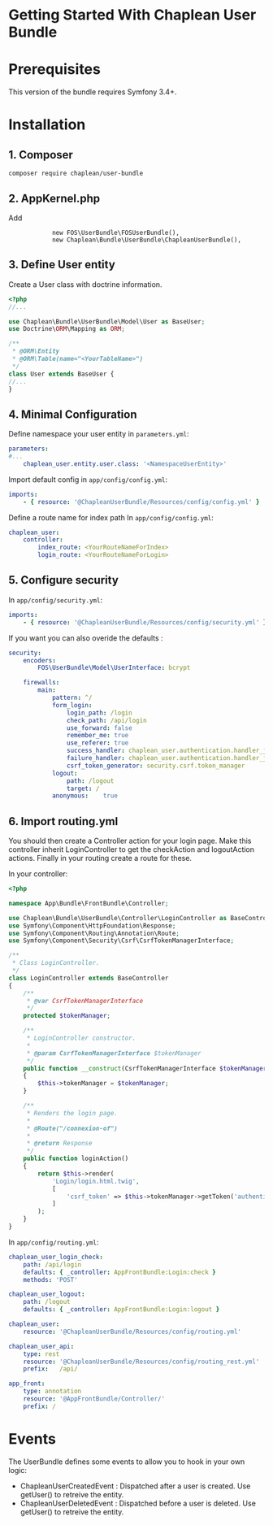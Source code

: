 Getting Started With Chaplean User Bundle
=========================================

# Prerequisites

This version of the bundle requires Symfony 3.4+.

# Installation

## 1. Composer

```
composer require chaplean/user-bundle
```

## 2. AppKernel.php

Add
```
            new FOS\UserBundle\FOSUserBundle(),
            new Chaplean\Bundle\UserBundle\ChapleanUserBundle(),
```

## 3. Define User entity

Create a User class with doctrine information.

```php
<?php
//...

use Chaplean\Bundle\UserBundle\Model\User as BaseUser;
use Doctrine\ORM\Mapping as ORM;

/**
 * @ORM\Entity
 * @ORM\Table(name="<YourTableName>")
 */
class User extends BaseUser {
//...
}
```

## 4. Minimal Configuration

Define namespace your user entity in `parameters.yml`:

```yaml
parameters:
#...
    chaplean_user.entity.user.class: '<NamespaceUserEntity>'
```

Import default config in `app/config/config.yml`:

```yaml
imports:
    - { resource: '@ChapleanUserBundle/Resources/config/config.yml' }
```

Define a route name for index path
In `app/config/config.yml`:
```yaml
chaplean_user:
    controller:
        index_route: <YourRouteNameForIndex>
        login_route: <YourRouteNameForLogin>
```

## 5. Configure security

In `app/config/security.yml`:
```yaml
imports:
    - { resource: '@ChapleanUserBundle/Resources/config/security.yml' }
```

If you want you can also overide the defaults :
```yaml
security:
    encoders:
        FOS\UserBundle\Model\UserInterface: bcrypt

    firewalls:
        main:
            pattern: ^/
            form_login:
                login_path: /login
                check_path: /api/login
                use_forward: false
                remember_me: true
                use_referer: true
                success_handler: chaplean_user.authentication.handler_json
                failure_handler: chaplean_user.authentication.handler_json
                csrf_token_generator: security.csrf.token_manager
            logout:
                path: /logout
                target: /
            anonymous:    true
```

## 6. Import routing.yml

You should then create a Controller action for your login page. Make this controller inherit LoginController
to get the checkAction and logoutAction actions. Finally in your routing create a route for these.

In your controller:
```php
<?php

namespace App\Bundle\FrontBundle\Controller;

use Chaplean\Bundle\UserBundle\Controller\LoginController as BaseController;
use Symfony\Component\HttpFoundation\Response;
use Symfony\Component\Routing\Annotation\Route;
use Symfony\Component\Security\Csrf\CsrfTokenManagerInterface;

/**
 * Class LoginController.
 */
class LoginController extends BaseController
{
    /**
     * @var CsrfTokenManagerInterface
     */
    protected $tokenManager;

    /**
     * LoginController constructor.
     *
     * @param CsrfTokenManagerInterface $tokenManager
     */
    public function __construct(CsrfTokenManagerInterface $tokenManager)
    {
        $this->tokenManager = $tokenManager;
    }

    /**
     * Renders the login page.
     *
     * @Route("/connexion-of")
     *
     * @return Response
     */
    public function loginAction()
    {
        return $this->render(
            'Login/login.html.twig',
            [
                'csrf_token' => $this->tokenManager->getToken('authenticate')->getValue()
            ]
        );
    }
}
```

In `app/config/routing.yml`:
```yaml
chaplean_user_login_check:
    path: /api/login
    defaults: { _controller: AppFrontBundle:Login:check }
    methods: 'POST'

chaplean_user_logout:
    path: /logout
    defaults: { _controller: AppFrontBundle:Login:logout }

chaplean_user:
    resource: '@ChapleanUserBundle/Resources/config/routing.yml'

chaplean_user_api:
    type: rest
    resource: '@ChapleanUserBundle/Resources/config/routing_rest.yml'
    prefix:   /api/

app_front:
    type: annotation
    resource: '@AppFrontBundle/Controller/'
    prefix: /
```

# Events

The UserBundle defines some events to allow you to hook in your own logic:

- ChapleanUserCreatedEvent : Dispatched after a user is created. Use getUser() to retreive the entity.
- ChapleanUserDeletedEvent : Dispatched before a user is deleted. Use getUser() to retreive the entity.
